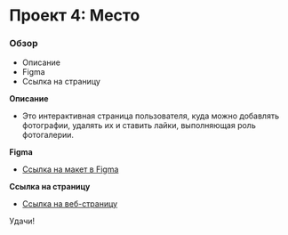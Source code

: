 # Проект 4: Место

### Обзор
* Описание
* Figma
* Ссылка на страницу

**Описание**

* Это интерактивная страница пользователя, куда можно добавлять фотографии, удалять их и ставить лайки, выполняющая роль фотогалерии.

**Figma**

* [Ссылка на макет в Figma](https://www.figma.com/file/StZjf8HnoeLdiXS7dYrLAh/JavaScript.-Sprint-4)

**Ссылка на страницу**

* [Ссылка на веб-страницу](https://erkozlova.github.io/mesto/index.html)

Удачи!
